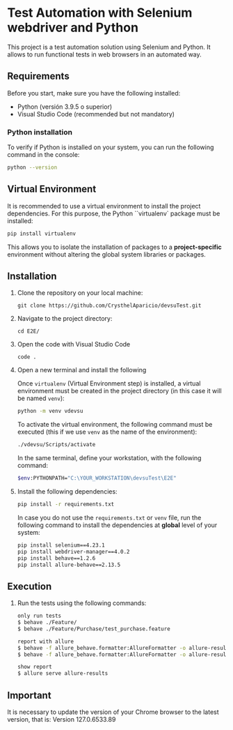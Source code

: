 # Test Automation with Selenium webdriver and Python

This project is a test automation solution using Selenium and Python. It allows to run functional tests in web browsers in an automated way.

## Requirements

Before you start, make sure you have the following installed:

- Python (versión 3.9.5 o superior)
- Visual Studio Code (recommended but not mandatory)

### Python installation
To verify if Python is installed on your system, you can run the following command in the console:

```bash
python --version
```

## Virtual Environment
It is recommended to use a virtual environment to install the project dependencies. For this purpose, the Python ``virtualenv` package must be installed:

```bash
pip install virtualenv
```

This allows you to isolate the installation of packages to a **project-specific** environment without altering the global system libraries or packages.

## Installation

1. Clone the repository on your local machine:

    `git clone https://github.com/CrysthelAparicio/devsuTest.git`

2. Navigate to the project directory:

    `cd E2E/`

3. Open the code with Visual Studio Code 
    
    `code .`

4. Open a new terminal and install the following

    Once `virtualenv` (Virtual Environment step) is installed, a virtual environment must be created in the project directory (in this case it will be named `venv`):

    ```bash
    python -m venv vdevsu
    ```

    To activate the virtual environment, the following command must be executed (this if we use `venv` as the name of the environment):

    ```bash
    ./vdevsu/Scripts/activate
    ```
     
    In the same terminal, define your workstation, with the following command:

    ```bash
    $env:PYTHONPATH="C:\YOUR_WORKSTATION\devsuTest\E2E"
    ```

5.  Install the following dependencies:  

    ```bash
    pip install -r requirements.txt
    ```

    In case you do not use the `requirements.txt` or `venv` file, run the following command to install the dependencies at **global** level of your system:

    ```bash
    pip install selenium==4.23.1
    pip install webdriver-manager==4.0.2
    pip install behave==1.2.6
    pip install allure-behave==2.13.5
    ```


## Execution

1. Run the tests using the following commands:

    ```bash
    only run tests
    $ behave ./Feature/
    $ behave ./Feature/Purchase/test_purchase.feature

    report with allure
    $ behave -f allure_behave.formatter:AllureFormatter -o allure-results ./Feature/
    $ behave -f allure_behave.formatter:AllureFormatter -o allure-results ./Feature/Login/test_login.feature 

    show report
    $ allure serve allure-results
    ```
    
## Important

It is necessary to update the version of your Chrome browser to the latest version, that is: Version 127.0.6533.89